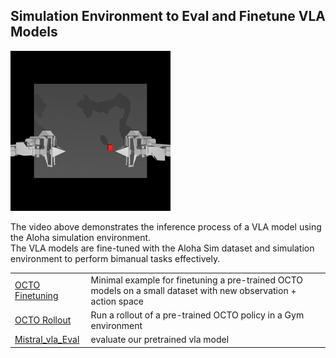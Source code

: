 ## Simulation Environment to Eval and Finetune VLA Models
![Rollout Demo](https://github.com/lyq0241/aloha_env/raw/main/assets/rollout_video_0_36ce4a4640ac0a49b2b9.gif)

The video above demonstrates the inference process of a VLA model using the Aloha simulation environment.  
The VLA models are fine-tuned with the Aloha Sim dataset and simulation environment to perform bimanual tasks effectively.

|                                                                      |                                                                                                                 |
|----------------------------------------------------------------------|-----------------------------------------------------------------------------------------------------------------|
| [OCTO Finetuning](finetune_new_observation_action.py)    | Minimal example for finetuning a pre-trained OCTO models on a small dataset with new observation + action space |
| [OCTO Rollout](eval_octo_model.py)                        | Run a rollout of a pre-trained OCTO policy in a Gym environment                                                 |
| [Mistral_vla_Eval](eval_mistralvla.py)                               | evaluate our pretrained vla model   


##
